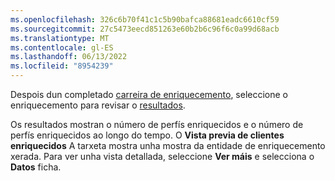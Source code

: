```yaml
---
ms.openlocfilehash: 326c6b70f41c1c5b90bafca88681eadc6610cf59
ms.sourcegitcommit: 27c5473eecd851263e60b2b6c96f6c0a99d68acb
ms.translationtype: MT
ms.contentlocale: gl-ES
ms.lasthandoff: 06/13/2022
ms.locfileid: "8954239"
---
```

Despois dun completado [carreira de enriquecemento](../enrichment-hub.md#run-or-refresh-enrichments), seleccione o enriquecemento para revisar o [resultados](../enrichment-hub.md#enrichment-results). 

Os resultados mostran o número de perfís enriquecidos e o número de perfís enriquecidos ao longo do tempo. O **Vista previa de clientes enriquecidos** A tarxeta mostra unha mostra da entidade de enriquecemento xerada. Para ver unha vista detallada, seleccione **Ver máis** e selecciona o **Datos** ficha.
